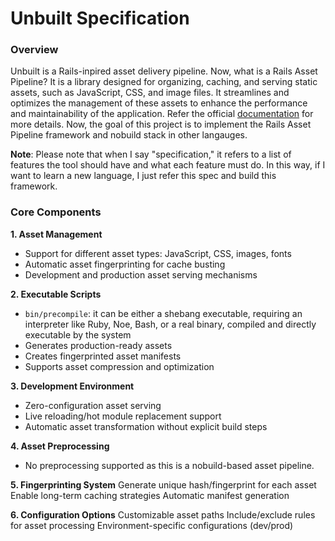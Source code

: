 # Unbuilt Specification

### Overview
Unbuilt is a Rails-inpired asset delivery pipeline. Now, what is a Rails Asset Pipeline? It is a library designed for organizing, caching, and serving static assets, such as JavaScript, CSS, and image files. It streamlines and optimizes the management of these assets to enhance the performance and maintainability of the application. Refer the official [documentation](https://guides.rubyonrails.org/asset_pipeline.html) for more details. Now, the goal of this project is to implement the Rails Asset Pipeline framework and nobuild stack in other langauges. 

**Note**: Please note that when I say "specification," it refers to a list of features the tool should have and what each feature must do. In this way, if I want to learn a new language, I just refer this spec and build this framework.

### **Core Components**

**1. Asset Management**
- Support for different asset types: JavaScript, CSS, images, fonts
- Automatic asset fingerprinting for cache busting
- Development and production asset serving mechanisms

**2. Executable Scripts**
- `bin/precompile`: it can be either a shebang executable, requiring an interpreter like Ruby, Noe, Bash, or a real binary, compiled and directly executable by the system
- Generates production-ready assets
- Creates fingerprinted asset manifests
- Supports asset compression and optimization

**3. Development Environment**
- Zero-configuration asset serving
- Live reloading/hot module replacement support
- Automatic asset transformation without explicit build steps

**4. Asset Preprocessing**
- No preprocessing supported as this is a nobuild-based asset pipeline.
  
**5. Fingerprinting System**
Generate unique hash/fingerprint for each asset
Enable long-term caching strategies
Automatic manifest generation

**6. Configuration Options**
Customizable asset paths
Include/exclude rules for asset processing
Environment-specific configurations (dev/prod)
